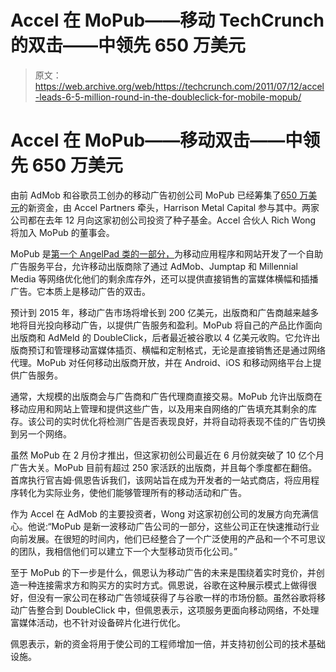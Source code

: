 # Accel 在 MoPub——移动 TechCrunch 的双击——中领先 650 万美元

> 原文：<https://web.archive.org/web/https://techcrunch.com/2011/07/12/accel-leads-6-5-million-round-in-the-doubleclick-for-mobile-mopub/>

# Accel 在 MoPub——移动双击——中领先 650 万美元

由前 AdMob 和谷歌员工创办的移动广告初创公司 MoPub 已经筹集了[650 万美元](https://web.archive.org/web/20221205110949/http://www.mopub.com/2011/07/12/mopub-raises-65-mm-from-accel-partners/)的新资金，由 Accel Partners 牵头，Harrison Metal Capital 参与其中。两家公司都在去年 12 月向这家初创公司投资了种子基金。Accel 合伙人 Rich Wong 将加入 MoPub 的董事会。

MoPub 是[第一个 AngelPad 类的一部分，](https://web.archive.org/web/20221205110949/https://beta.techcrunch.com/2010/11/10/angelpad-demo-day/)为移动应用程序和网站开发了一个自助广告服务平台，允许移动出版商除了通过 AdMob、Jumptap 和 Millennial Media 等网络优化他们的剩余库存外，还可以提供直接销售的富媒体横幅和插播广告。它本质上是移动广告的双击。

预计到 2015 年，移动广告市场将增长到 200 亿美元，出版商和广告商越来越多地将目光投向移动广告，以提供广告服务和盈利。MoPub 将自己的产品比作面向出版商和 AdMeld 的 DoubleClick，后者最近被谷歌以 4 亿美元收购。它允许出版商预订和管理移动富媒体插页、横幅和定制格式，无论是直接销售还是通过网络代理。MoPub 对任何移动出版商开放，并在 Android、iOS 和移动网络平台上提供广告服务。

通常，大规模的出版商会与广告商和广告代理商直接交易。MoPub 允许出版商在移动应用和网站上管理和提供这些广告，以及用来自网络的广告填充其剩余的库存。该公司的实时优化将检测广告是否表现良好，并将自动将表现不佳的广告切换到另一个网络。

虽然 MoPub 在 2 月份才推出，但这家初创公司最近在 6 月份就突破了 10 亿个月广告大关。MoPub 目前有超过 250 家活跃的出版商，并且每个季度都在翻倍。首席执行官吉姆·佩恩告诉我们，该网站旨在成为开发者的一站式商店，将应用程序转化为实际业务，使他们能够管理所有的移动活动和广告。

作为 Accel 在 AdMob 的主要投资者，Wong 对这家初创公司的发展方向充满信心。他说:“MoPub 是新一波移动广告公司的一部分，这些公司正在快速推动行业向前发展。在很短的时间内，他们已经整合了一个广泛使用的产品和一个不可思议的团队，我相信他们可以建立下一个大型移动货币化公司。”

至于 MoPub 的下一步是什么，佩恩认为移动广告的未来是围绕着实时竞价，并创造一种连接需求方和购买方的实时方式。佩恩说，谷歌在这种展示模式上做得很好，但没有一家公司在移动广告领域获得了与谷歌一样的市场份额。虽然谷歌将移动广告整合到 DoubleClick 中，但佩恩表示，这项服务更面向移动网络，不处理富媒体活动，也不针对设备碎片化进行优化。

佩恩表示，新的资金将用于使公司的工程师增加一倍，并支持初创公司的技术基础设施。